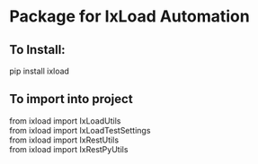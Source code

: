 # Package for IxLoad Automation 

## To Install:
pip install ixload

## To import into project
from ixload import IxLoadUtils \
from ixload import IxLoadTestSettings \
from ixload import IxRestUtils \
from ixload import IxRestPyUtils

